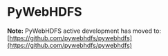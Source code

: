 # PyWebHDFS

**Note:** PyWebHDFS active development has moved to: [https://github.com/pywebhdfs/pywebhdfs](https://github.com/pywebhdfs/pywebhdfs)

